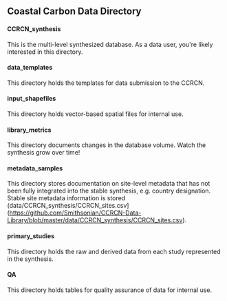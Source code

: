 ## Coastal Carbon Data Directory


#### CCRCN_synthesis
This is the multi-level synthesized database. As a data user, you're likely interested in this directory.  

#### data_templates
This directory holds the templates for data submission to the CCRCN.  

#### input_shapefiles
This directory holds vector-based spatial files for internal use.

#### library_metrics
This directory documents changes in the database volume. Watch the synthesis grow over time!  

#### metadata_samples
This directory stores documentation on site-level metadata that has not been fully integrated into the stable synthesis, e.g. country designation. Stable site metadata information is stored (data/CCRCN_synthesis/CCRCN_sites.csv](https://github.com/Smithsonian/CCRCN-Data-Library/blob/master/data/CCRCN_synthesis/CCRCN_sites.csv).  

#### primary_studies
This directory holds the raw and derived data from each study represented in the synthesis.

#### QA
This directory holds tables for quality assurance of data for internal use.